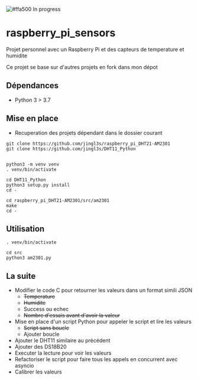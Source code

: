 
![#ffa500](https://placehold.it/12/ffa500?text=+) In progress


# raspberry_pi_sensors


Projet personnel avec un Raspberry Pi et des capteurs de temperature et humidite

Ce projet se base sur d'autres projets en fork dans mon dépot

## Dépendances

* Python 3 > 3.7


## Mise en place

* Recuperation des projets dépendant dans le dossier courant

```shell
git clone https://github.com/jingl3s/raspberry_pi_DHT21-AM2301
git clone https://github.com/jingl3s/DHT11_Python


python3 -m venv venv
. venv/bin/activate

cd DHT11_Python
python3 setup.py install
cd -

cd raspberry_pi_DHT21-AM2301/src/am2301
make
cd -
```

## Utilisation


```shell
. venv/bin/activate

cd src
python3 am2301.py
```

## La suite

* Modifier le code C pour retourner les valeurs dans un format simili JSON
  * ~~Temperature~~
  * ~~Humidite~~
  * Success ou echec
  * ~~Nombre d'essais avant d'avoir la valeur~~
* Mise en place d'un script Python pour appeler le script et lire les valeurs
  * ~~Script sans boucle~~
  * Ajouter boucle
* Ajouter le DHT11 similaire au précédent
* Ajouter des DS18B20
* Executer la lecture pour voir les valeurs
* Refactoriser le script pour faire tous les appels en concurrent avec asyncio
* Calibrer les valeurs
 